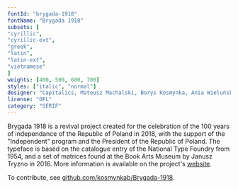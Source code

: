 ```yaml
---
fontId: "brygada-1918"
fontName: "Brygada 1918"
subsets: [
"cyrillic",
"cyrillic-ext",
"greek",
"latin",
"latin-ext",
"vietnamese"
]
weights: [400, 500, 600, 700]
styles: ["italic", "normal"]
designer: "Capitalics, Mateusz Machalski, Borys Kosmynka, Ania Wieluńska, Przemysław Hoffer"
license: "OFL"
category: "SERIF"
---
```


<p>Brygada 1918 is a revival project created for the celebration of the 100 years of independance of the Republic of Poland in 2018, with the support of the "Independent" program and the President of the Republic of Poland. The typeface is based on the catalogue entry of the National Type Foundry from 1954, and a set of matrices found at the Book Arts Museum by Janusz Tryzno in 2016. More information is available on the project's <a href="https://brygada1918.eu/?lang=en">website</a>.</p>

<p>To contribute, see <a href="https://github.com/kosmynkab/Brygada-1918">github.com/kosmynkab/Brygada-1918</a>.</p>
